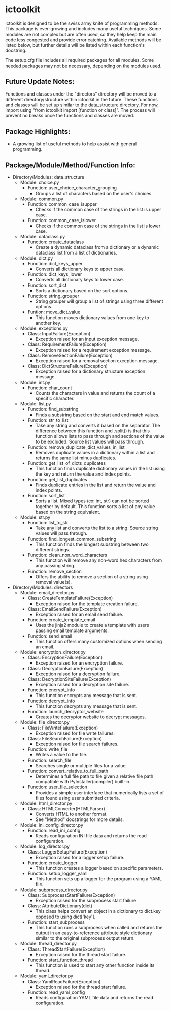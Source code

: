 # ictoolkit
 
ictoolkit is designed to be the swiss army knife of programming methods. This package is ever-growing and includes many useful techniques. Some modules are not complex but are often used, so they help keep the main code less congested and provide error catching. Available methods will be listed below, but further details will be listed within each function's docstring.

The setup.cfg file includes all required packages for all modules. Some needed packages may not be necessary, depending on the modules used.

## Future Update Notes:
Functions and classes under the "directors" directory will be moved to a different directory/structure within ictoolkit in the future. These functions and classes will be set up similar to the data_structure directory. For now, import using "from ictoolkit import [function or class]". The process will prevent no breaks once the functions and classes are moved.

## Package Highlights:
* A growing list of useful methods to help assist with general programming.

## Package/Module/Method/Function Info:
* Directory/Modules: data_structure
  - Module: choice.py
    - Function: user_choice_character_grouping
      - Groups a list of characters based on the user's choices.
  - Module: common.py
    - Function: common_case_isupper
      - Checks if the common case of the strings in the list is upper case.
    - Function: common_case_islower
      - Checks if the common case of the strings in the list is lower case.
  - Module: dataclass.py
    - Function: create_dataclass
      - Create a dynamic dataclass from a dictionary or a dynamic dataclass list from a list of dictionaries.
  - Module: dict.py
    - Function: dict_keys_upper
      - Converts all dictionary keys to upper case.
    - Function: dict_keys_lower
      - Converts all dictionary keys to lower case.
    - Function: sort_dict
      - Sorts a dictionary based on the sort options.
    - Function: string_grouper
      - String grouper will group a list of strings using three different options.
    - Funtion: move_dict_value
      - This function moves dictionary values from one key to another key.
  - Module: exceptions.py
    - Class: InputFailure(Exception)
      - Exception raised for an input exception message.
    - Class: RequirementFailure(Exception)
      - Exception raised for a requirement exception message.
    - Class: RemoveSectionFailure(Exception)
      - Exception raised for a removal section exception message.
    - Class: DictStructureFailure(Exception)
      - Exception raised for a dictionary structure exception message.
  - Module: int.py
    - Function: char_count
      - Counts the characters in value and returns the count of a specific character.
  - Module: list.py
    - Function: find_substring
      - Finds a substring based on the start and end match values.
    - Function: str_to_list
      - Take any string and converts it based on the separator. The difference between this function and .split() is that this function allows lists to pass through and sections of the value to be excluded. Source list values will pass through.
    - Function: remove_duplicate_dict_values_in_list
      - Removes duplicate values in a dictionary within a list and returns the same list minus duplicates.
    - Function: get_list_of_dicts_duplicates
      - This function finds duplicate dictionary values in the list using the key and return the value and index points.
    - Function: get_list_duplicates
      - Finds duplicate entries in the list and return the value and index points.
    - Function: sort_list
      - Sorts a list. Mixed types (ex: int, str) can not be sorted together by default. This function sorts a list of any value based on the string equivalent.
  - Module: str.py
    - Function: list_to_str
      - Take any list and converts the list to a string. Source string values will pass through.
    - Function: find_longest_common_substring
      - This function finds the longest substring between two different strings.
    - Function: clean_non_word_characters
      - This function will remove any non-word hex characters from any passing string.
    - Function: remove_section
      - Offers the ability to remove a section of a string using removal value(s).
* Directory/Modules: directors
  - Module: email_director.py
    - Class: CreateTemplateFailure(Exception)
      - Exception raised for the template creation failure.
    - Class: EmailSendFailure(Exception)
      - Exception raised for an email send failure.
    - Function: create_template_email
      - Uses the jinja2 module to create a template with users passing email template arguments.
    - Function: send_email
      - This function offers many customized options when sending an email.
  - Module: encryption_director.py
    - Class: EncryptionFailure(Exception)
      - Exception raised for an encryption failure.
    - Class: DecryptionFailure(Exception)
      - Exception raised for a decryption failure.
    - Class: DecryptionSiteFailure(Exception)
      - Exception raised for a decryption site failure.
    - Function: encrypt_info
      - This function encrypts any message that is sent.
    - Function: decrypt_info
      - This function decrypts any message that is sent.
    - Function: launch_decryptor_website
      - Creates the decryptor website to decrypt messages.
  - Module: file_director.py
    - Class: FileWriteFailure(Exception)
      - Exception raised for file write failures.
    - Class: FileSearchFailure(Exception)
      - Exception raised for file search failures.
    - Function: write_file
      - Writes a value to the file.
    - Function: search_file
      - Searches single or multiple files for a value.
    - Function: convert_relative_to_full_path
      - Determines a full file path to file given a relative file path compatible with PyInstaller(compiler) built-in.
    - Function: user_file_selection
      - Provides a simple user interface that numerically lists a set of files found using user submitted criteria.
  - Module: html_director.py
    - Class: HTMLConverter(HTMLParser)
      - Converts HTML to another format.
      - See "Method" docstrings for more details.
  - Module: ini_config_director.py
    - Function: read_ini_config
      - Reads configuration INI file data and returns the read configuration.
  - Module: log_director.py
    - Class: LoggerSetupFailure(Exception)
      - Exception raised for a logger setup failure.
    - Function: create_logger
      - This function creates a logger based on specific parameters.
    - Function: setup_logger_yaml
      - This function sets up a logger for the program using a YAML file.
  - Module: subprocess_director.py
    - Class: SubprocessStartFailure(Exception)
      - Exception raised for the subprocess start failure.
    - Class: AttributeDictionary(dict)
      - This class helps convert an object in a dictionary to dict.key opposed to using dict['key'].
    - Function: start_subprocess
      - This function runs a subprocess when called and returns the output in an easy-to-reference attribute style dictionary similar to the original subprocess output return.
  - Module: thread_director.py
    - Class: ThreadStartFailure(Exception)
      - Exception raised for the thread start failure.
    - Function: start_function_thread
      - This function is used to start any other function inside its thread.
  - Module: yaml_director.py
    - Class: YamlReadFailure(Exception)
      - Exception raised for the thread start failure.
    - Function: read_yaml_config
      - Reads configuration YAML file data and returns the read configuration.
